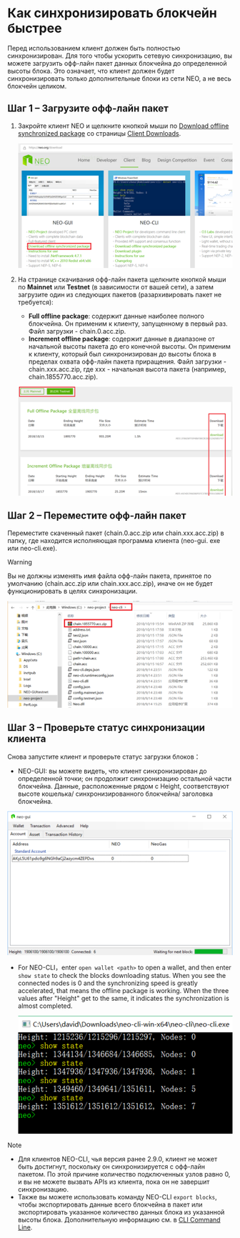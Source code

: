 # Как синхронизировать блокчейн быстрее 

Перед использованием клиент должен быть полностью синхронизирован. Для того чтобы ускорить сетевую синхронизацию, вы можете загрузить офф-лайн пакет данных блокчейна до определенной высоты блока. Это означает, что клиент должен будет синхронизировать только дополнительные блоки из сети NEO, а не весь блокчейн целиком. 

## Шаг 1 – Загрузите офф-лайн пакет

1. Закройте клиент NEO и щелкните кнопкой мыши по [Download offline synchronized package](http://sync.ngd.network/)  со страницы [Client Downloads](https://neo.org/download).

   ![](../../assets/syncblocks_1.png)

2. На странице скачивания офф-лайн пакета щелкните кнопкой мыши по **Mainnet** или **Testnet** (в зависимости от вашей сети), а затем загрузите один из следующих пакетов (разархивировать пакет не требуется):

   - **Full offline package**: содержит данные наиболее полного блокчейна. Он применим к клиенту, запущенному в первый раз. Файл загрузки - chain.0.acc.zip.
   - **Increment offline package**: содержит данные в диапазоне от начальной высоты пакета до его конечной высоты. Он применим к клиенту, который был синхронизирован до высоты блока в пределах охвата офф-лайн пакета приращения. Файл загрузки - chain.xxx.acc.zip, где xxx - начальная высота пакета (например, chain.1855770.acc.zip).

   ![](../../assets/syncblocks_2.png)

## Шаг 2 – Переместите офф-лайн пакет

Переместите скаченный пакет (chain.0.acc.zip или chain.xxx.acc.zip) в папку, где находится исполняющая программа клиента (neo-gui. exe или neo-cli.exe).

> [!Warning]
>
> Вы не должны изменять имя файла офф-лайн пакета, принятое по умолчанию (chain.acc.zip или chain.xxx.acc.zip), иначе он не будет функционировать в целях синхронизации.

![](../../assets/syncblocks_3.png)

## Шаг 3 – Проверьте статус синхронизации клиента 

Снова запустите клиент и проверьте статус загрузки блоков：

- NEO-GUI: вы можете видеть, что клиент синхронизирован до определенной точки; он продолжит синхронизацию остальной части блокчейна. Данные, расположенные рядом с Height, соответствуют высоте кошелька/ синхронизированного блокчейна/ заголовка блокчейна.

![](../../assets/gui_1.png)

- For NEO-CLI，enter  `open wallet <path>` to open a wallet, and then enter `show state` to check the blocks downloading status. When you see the connected nodes is 0 and the synchronizing speed is greatly accelerated, that means the offline package is working. When the three values after "Height" get to the same, it indicates the synchronization is almost completed.

  ![](../../assets/cli_sync.png)

> [!Note]
>
> - Для клиентов NEO-CLI, чья версия ранее 2.9.0, клиент не может быть достигнут, поскольку он синхронизируется с офф-лайн пакетом. По этой причине количество подключенных узлов равно 0, и вы не можете вызвать APIs из клиента, пока он не завершит синхронизацию.
> - Также вы можете использовать команду NEO-CLI `export blocks`, чтобы экспортировать данные всего блокчейна в пакет или экспортировать указанное количество данных блока из указанной высоты блока. Дополнительную информацию см. в [CLI Command Line](../node/cli/cli.md).